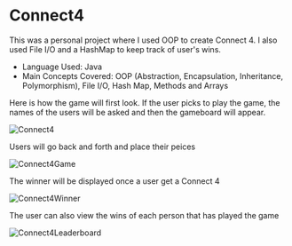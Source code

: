 # Connect4
This was a personal project where I used OOP to create Connect 4. I also used File I/O and a HashMap to keep track of user's wins.
- Language Used: Java
- Main Concepts Covered: OOP (Abstraction, Encapsulation, Inheritance, Polymorphism), File I/O, Hash Map, Methods and Arrays

Here is how the game will first look. If the user picks to play the game, the names of the users will be asked
and then the gameboard will appear.

![Connect4](https://user-images.githubusercontent.com/112906660/211701929-8bdb3831-71f1-4c40-beac-c16a7f0b51c8.png)

Users will go back and forth and place their peices

![Connect4Game](https://user-images.githubusercontent.com/112906660/211702548-43739014-d9b8-4071-a66e-f6b6ee5e94dc.png)

The winner will be displayed once a user get a Connect 4

![Connect4Winner](https://user-images.githubusercontent.com/112906660/211702570-e3d692e6-5613-4f90-b85c-064ddaae32ff.png)

The user can also view the wins of each person that has played the game

![Connect4Leaderboard](https://user-images.githubusercontent.com/112906660/211702582-da628c23-9f2c-4c4f-906b-acbf23b72c03.png)
